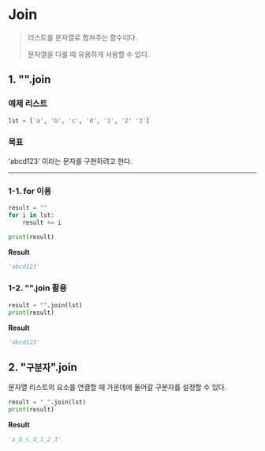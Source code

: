# Join

> 리스트를 문자열로 합쳐주는 함수이다.
>
> 문자열을 다룰 때 유용하게 사용할 수 있다.



## 1. "".join

### 예제 리스트

```python
lst = ['a', 'b', 'c', 'd', '1', '2' '3']
```

### 목표

'abcd123' 이라는 문자를 구현하려고 한다.

---

### 1-1. for 이용

```python
result = ""
for i in lst:
	result += i

print(result)
```

**Result**

```python
'abcd123'
```

### 1-2. "".join 활용

```python
result = "".join(lst)
print(result)
```

**Result**

```python
'abcd123'
```



## 2. "`구분자`".join

문자열 리스트의 요소를 연결할 때 가운데에 들어갈 구분자를 설정할 수 있다.

```python
result = "_".join(lst)
print(result)
```

**Result**

```python
'a_b_c_d_1_2_3'
```

